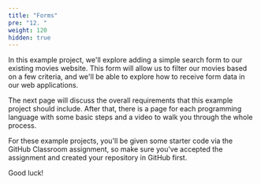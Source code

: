 ```yaml
---
title: "Forms"
pre: "12. "
weight: 120
hidden: true
---
```


In this example project, we'll explore adding a simple search form to our existing movies website. This form will allow us to filter our movies based on a few criteria, and we'll be able to explore how to receive form data in our web applications.

The next page will discuss the overall requirements that this example project should include. After that, there is a page for each programming language with some basic steps and a video to walk you through the whole process. 

For these example projects, you'll be given some starter code via the GitHub Classroom assignment, so make sure you've accepted the assignment and created your repository in GitHub first.

Good luck!